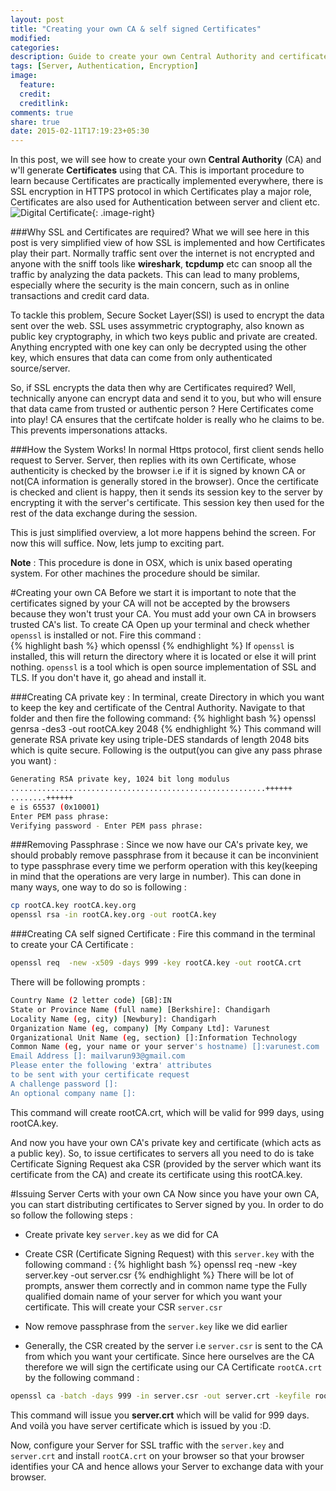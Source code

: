 ```yaml
---
layout: post
title: "Creating your own CA & self signed Certificates"
modified:
categories: 
description: Guide to create your own Central Authority and certificates signed by it.
tags: [Server, Authentication, Encryption]
image:
  feature:
  credit:
  creditlink:
comments: true
share: true
date: 2015-02-11T17:19:23+05:30
---
```

In this post, we will see how to create your own **Central Authority** (CA) and w'll generate **Certificates** using that CA. This is important procedure to learn because Certificates are practically implemented everywhere, there is SSL encryption in HTTPS protocol in which Certificates play a major role, Certificates are also used for Authentication between server and client etc. ![Digital Certificate]({{site.url}}/images/post-images/digitalcertificate.png){: .image-right} 

###Why SSL and Certificates are required?
What we will see here in this post is very simplified view of how SSL is implemented and how Certificates play their part. 
Normally traffic sent over the internet is not encrypted and anyone with the sniff tools like **wireshark**, **tcpdump** etc can snoop all the traffic by analyzing the data packets. This can lead to many problems, especially where the security is the main concern, such as in online transactions and credit card data. 

To tackle this problem, Secure Socket Layer(SSl) is used to encrypt the data sent over the web. SSL uses assymmetric cryptography, also known as public key cryptography, in which two keys public and private are created. Anything encrypted with one key can only be decrypted using the other key, which ensures that data can come from only authenticated source/server.

So, if SSL encrypts the data then why are Certificates required? Well, technically anyone can encrypt data and send it to you, but who will ensure that data came from trusted or authentic person ? Here Certificates come into play! CA ensures that the certifcate holder is really who he claims to be. This prevents  impersonations attacks.

###How the System Works!
In normal Https protocol, first client sends hello request to Server. Server, then replies with its own Certificate, whose authenticity is checked by the browser i.e if it is signed by known CA or not(CA information is generally stored in the browser). Once the certificate is checked and client is happy, then it sends its session key to the server by encrypting it with the server's certificate. This session key then used for the rest of the data exchange during the session.

This is just simplified overview, a lot more happens behind the screen. For now this will suffice. Now, lets jump to exciting part. 

**Note** : This procedure is done in OSX, which is unix based operating system. For other  machines the procedure should be similar.

#Creating your own CA
Before we start it is important to note that the certificates signed by your CA will not be accepted by the browsers because they won't trust your CA. You must add your own CA in browsers trusted CA's list. 
To create CA Open up your terminal and check whether `openssl` is installed or not. Fire this command :  
{% highlight bash %}
which openssl
{% endhighlight %}
If `openssl` is installed, this will return the directory where it is located or else it will print nothing. `openssl` is a tool which is open source implementation of SSL and TLS. If you don't have it, go ahead and install it.

###Creating CA private key :
In terminal, create Directory in which you want to keep the key and certificate of the Central Authority. Navigate to that folder and then fire the following command: 
{% highlight bash %}
openssl genrsa -des3 -out rootCA.key 2048
{% endhighlight %}
This command will generate RSA private key using triple-DES standards of length 2048 bits which is quite secure. Following is the output(you can give any pass phrase you want) : 

~~~ bash
Generating RSA private key, 1024 bit long modulus
.........................................................++++++
........++++++
e is 65537 (0x10001)
Enter PEM pass phrase:
Verifying password - Enter PEM pass phrase:
~~~

###Removing Passphrase : 
Since we now have our CA's private key, we should probably remove passphrase from it because it can be inconvinient to type passphrase every time we perform operation with this key(keeping in mind that the operations are very large in number). This can done in many ways, one way to do so is following : 

~~~ bash
cp rootCA.key rootCA.key.org
openssl rsa -in rootCA.key.org -out rootCA.key
~~~ 

###Creating CA self signed Certificate :
Fire this command in the terminal to create your CA Certificate : 

~~~ bash
openssl req  -new -x509 -days 999 -key rootCA.key -out rootCA.crt
~~~

There will be following prompts : 

~~~ bash
Country Name (2 letter code) [GB]:IN
State or Province Name (full name) [Berkshire]: Chandigarh
Locality Name (eg, city) [Newbury]: Chandigarh
Organization Name (eg, company) [My Company Ltd]: Varunest
Organizational Unit Name (eg, section) []:Information Technology
Common Name (eg, your name or your server's hostname) []:varunest.com
Email Address []: mailvarun93@gmail.com
Please enter the following 'extra' attributes
to be sent with your certificate request
A challenge password []:
An optional company name []:
~~~

This command will create rootCA.crt, which will be valid for 999 days, using rootCA.key.

And now you have your own CA's private key and certificate (which acts as a public key). So, to issue certificates to servers all you need to do is take Certificate Signing Request aka CSR (provided by the server which want its certificate from the CA) and create its certificate using this rootCA.key.

#Issuing Server Certs with your own CA
Now since you have your own CA, you can start distributing certificates to Server signed by you. In order to do so follow the following steps : 

* Create private key `server.key` as we did for CA
* Create CSR (Certificate Signing Request) with this `server.key` with the following command : 
{% highlight bash %}
openssl req -new -key server.key -out server.csr
{% endhighlight %}
   There will be lot of prompts, answer them correctly and in common name type the Fully qualified domain name of your server for which you want your certificate. This will create your CSR `server.csr`

* Now remove passphrase from the `server.key` like we did earlier
* Generally, the CSR created by the server i.e `server.csr` is sent to the CA from which you want your certificate. Since here ourselves are the CA therefore we will sign the certificate using our CA Certificate `rootCA.crt` by the following command : 

~~~ bash 
openssl ca -batch -days 999 -in server.csr -out server.crt -keyfile rootCA.key -cert rootCA.crt
~~~

This command will issue you **server.crt** which will be valid for 999 days. And voilà you have server certificate which is issued by you :D.
 
Now, configure your Server for SSL traffic with the `server.key` and `server.crt` and install `rootCA.crt` on your browser so that your browser identifies your CA and hence allows your Server to exchange data with your browser.
